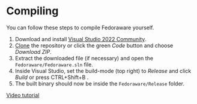 # Compiling

You can follow these steps to compile Fedoraware yourself.

1. Download and install [Visual Studio 2022 Community](https://visualstudio.microsoft.com/en/downloads/).
2. [Clone](https://git-scm.com/docs/git-clone) the repository or click the green *Code* button and choose *Download ZIP*.
3. Extract the downloaded file (if necessary) and open the `Fedoraware/Fedoraware.sln` file.
4. Inside Visual Studio, set the build-mode (top right) to *Release* and click *Build* or press CTRL+Shift+B .
5. The built binary should now be inside the `Fedoraware/Release` folder.

[Video tutorial](https://www.youtube.com/watch?v=ow89wD_l_Y4)
